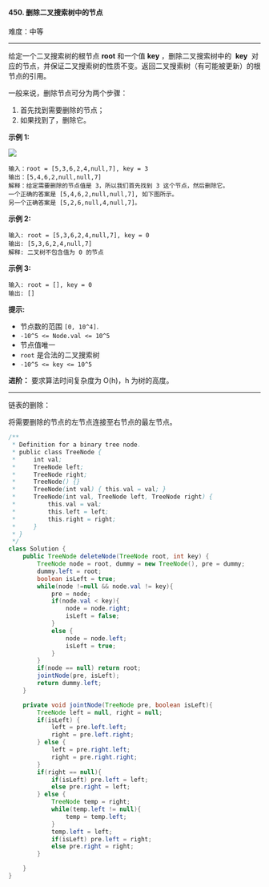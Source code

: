 #### 450. 删除二叉搜索树中的节点

难度：中等

---

给定一个二叉搜索树的根节点  **root**  和一个值  **key** ，删除二叉搜索树中的  **key**  对应的节点，并保证二叉搜索树的性质不变。返回二叉搜索树（有可能被更新）的根节点的引用。

一般来说，删除节点可分为两个步骤：

1.  首先找到需要删除的节点；
2.  如果找到了，删除它。

 **示例 1:** 

![](https://assets.leetcode.com/uploads/2020/09/04/del_node_1.jpg)

```
输入：root = [5,3,6,2,4,null,7], key = 3
输出：[5,4,6,2,null,null,7]
解释：给定需要删除的节点值是 3，所以我们首先找到 3 这个节点，然后删除它。
一个正确的答案是 [5,4,6,2,null,null,7], 如下图所示。
另一个正确答案是 [5,2,6,null,4,null,7]。
```

 **示例 2:** 

```
输入: root = [5,3,6,2,4,null,7], key = 0
输出: [5,3,6,2,4,null,7]
解释: 二叉树不包含值为 0 的节点
```

 **示例 3:** 

```
输入: root = [], key = 0
输出: []
```

 **提示:** 

*   节点数的范围 `[0, 10^4]`.
*   `-10^5 <= Node.val <= 10^5`
*   节点值唯一
*   `root` 是合法的二叉搜索树
*   `-10^5 <= key <= 10^5`

 **进阶：**  要求算法时间复杂度为 O(h)，h 为树的高度。

---

链表的删除：

将需要删除的节点的左节点连接至右节点的最左节点。

```Java
/**
 * Definition for a binary tree node.
 * public class TreeNode {
 *     int val;
 *     TreeNode left;
 *     TreeNode right;
 *     TreeNode() {}
 *     TreeNode(int val) { this.val = val; }
 *     TreeNode(int val, TreeNode left, TreeNode right) {
 *         this.val = val;
 *         this.left = left;
 *         this.right = right;
 *     }
 * }
 */
class Solution {
    public TreeNode deleteNode(TreeNode root, int key) {
        TreeNode node = root, dummy = new TreeNode(), pre = dummy;
        dummy.left = root;
        boolean isLeft = true;
        while(node !=null && node.val != key){
            pre = node;
            if(node.val < key){
                node = node.right;
                isLeft = false;
            }
            else {
                node = node.left;
                isLeft = true;
            }
        }
        if(node == null) return root;
        jointNode(pre, isLeft);
        return dummy.left;
    }

    private void jointNode(TreeNode pre, boolean isLeft){
        TreeNode left = null, right = null;
        if(isLeft) {
            left = pre.left.left;
            right = pre.left.right;
        } else {
            left = pre.right.left;
            right = pre.right.right;
        }
        if(right == null){
            if(isLeft) pre.left = left;
            else pre.right = left;
        } else {
            TreeNode temp = right;
            while(temp.left != null){
                temp = temp.left;
            }
            temp.left = left;
            if(isLeft) pre.left = right;
            else pre.right = right;
        }

    }
}
```
